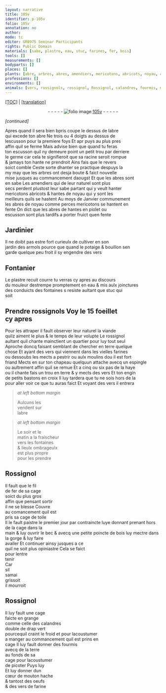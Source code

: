 ```yaml
---
layout: narrative
title: 105v
identifier: p-105v
folio: 105v
annotation: no
author:
mode: tc
editor: GR8975 Seminar Participants
rights: Public Domain
materials: [sabe, plastre, eau, stuc, farines, fer, bois]
tools: []
measurements: []
bodyparts: []
places: []
plants: [abre, arbres, abres, amendiers, mericotons, abricots, noyau, abres de noyau, perces mericotons, armols]
professions: []
environments: []
animals: [vers, rossignols, rossignol, Rossignol, calandres, fourmis, mouton, vers de farine]
---
```


 <p><a href="{{ site.baseurl }}/diplomatic/">[TOC]</a> | <a href="{{ site.baseurl }}/texts/p-105v_tl/" target="_blank">[translation]</a></p><div class="folio" align="center">- - - - - <a href="http://gallica.bnf.fr/ark:/12148/btv1b10500001g/f216.image" target="_blank"><img src="https://cu-mkp.github.io/2017-workshop-edition/assets/photo-icon.png" alt="folio image: " style="display:inline-block; margin-bottom:-3px;"/>105v</a> - - - - - </div>  
 
*[continued]*
  
Apres quand il sera bien <span class="del">b</span>pris coupe le dessus de l<span class="pa">abre</span><br/> qui excede ton <span class="pa">abre</span> <span class="del">Ne</span> trois ou 4 doigts au dessus de<br/> lescusson pour la premiere foys Et <span class="del">apr</span> puys au plus pres<br/> affin quil se ferme Mais advise bien que quand tu feras<br/> ton escusson quil ny demeure point un petit trou par derriere<br/> le germe car cela te signifieroit que sa racine seroit rompue<br/> & jamays ton hante ne prendroit Ains fais que le revers<br/> soict comble Ceste sorte dhanter se practique despuys la<br/> my may que les <span class="pa">arbres</span> ont desja boute & faict nouvelle<br/> mise jusques au commancem<span class="exp">ent</span> daougst Et que les <span class="pa">abres</span> sont<br/> en sabe Les <span class="pa">amendiers</span> qui de leur naturel sont plus<br/> secs perdent plustost leur <span class="m">sabe</span> partant qui y veult ha<span class="exp">n</span>ter<br/> <span class="pa">mericotons</span> <span class="pa">abricots</span> & hantes de <span class="pa">noyau</span> qui y sont les<br/> meilleurs quils se hastent Au moys de Janvier co<span class="exp">mmun</span>em<span class="exp">ent</span><br/> les <span class="pa">abres de noyau</span> co<span class="exp">mm</span>e <span class="pa">perces mericotons</span> se hantent en<br/> fente On dict que les <span class="pa">abres</span> <span class="del">de</span> hantes en piolet ou<br/> escusson sont plus tardifs a porter fruict quen fente
 
 
  

## Jardinier

 
Il ne doibt pas estre fort curieulx de cultiver en son<br/> jardin des <span class="pa">armols</span> pource <span class="add">que</span> quand le potaige & bouillon sen<br/> garde quelque peu froit il sy engendre des <span class="al">vers</span>
 
 
  

## Fontanier

 
Le <span class="m">plastre</span> recuit courre tu verras cy apres au discours<br/> du mouleur destrempe promptem<span class="exp">ent</span> en <span class="m">eau</span> & mis aulx joinctures<br/> des conduicts des fontaines <span class="del">s</span> resiste aulta<span class="exp">n</span>t que <span class="m">stuc</span> qui <br/> soit
 
 
  

## Prendre <span class="al">rossignols</span> <span class="add">Voy le 15 foeillet<br/> cy apres</span>

 
Pour les attraper il fault observer leur naturel la viande<br/> quilz aiment le plus & le temps de leur volupte Le <span class="al">rossignol</span><br/> aultant quil chante mainctient un quartier pour luy tout seul<br/> Aproche doncq faisant semblant de chercher en terre quelque<br/> chose Et ayant des <span class="al">vers</span> qui viennent dans les vielles <span class="m">farines</span><br/> ou dessoubs les mects a pestrir ou aulx moulins dou il est fort<br/> friand Mects en sur ton chapeau quelquun attache avecq un espingle<br/> ou aultrem<span class="exp">ent</span> affin quil se remue Et a cinq ou six pas de la haye<br/> ou il chante fais un trou en terre & y mects des <span class="al">vers</span> Et ton engin<br/> de petits bastons en croix Il luy tardera que tu ne sois hors de la<br/> pour aller voir ce que tu auras faict Et voya<span class="exp">n</span>t des <span class="al">vers</span> il entrera
 
> *at left bottom margin*
> 
> 
>  Aulcuns les<br/> vendent sur<br/> l<span class="pa">abre</span>
 
> *at left bottom margin*
> 
> 
>  Le soir et le<br/> matin a la fraischeur<br/> vers les fontaines<br/> & lieulx ombrageulx<br/> est plus propre<br/> pour les prendre
 
 
  

## <span class="al">Rossignol</span>

 
Il fault que le fil<br/> de <span class="m">fer</span> de sa cage<br/> soict du plus gros<br/> affin que pensant sortir<br/> il ne se blesse Couvre<br/> au coma<span class="exp">n</span>cem<span class="exp">ent</span> quil est<br/> pris sa cage de toile<br/> Il le fault paistre le premier jour par co<span class="exp">n</span>traincte l<span class="del">uy</span>e <span class="del">donnant</span> prenant hors de la cage dans la<br/> main & luy ouvrir le bec & avecq une petite poincte de <span class="m">bois</span> luy mectre dans la gorge & luy faire<br/> avaller Et co<span class="exp">n</span>tinuer ainsy jusques a ce<br/> quil ne soit plus opiniastre Cela se faict<br/> pour lentre<br/> tenir<br/> Car<br/> sil<br/> samai<br/> grissoit<br/> il mourroit
 
 
  

## <span class="al">Rossignol</span>

 
Il luy fault une cage<br/> faicte en gra<span class="exp">n</span>ge<br/> co<span class="exp">mm</span>e celle des <span class="al">calandres</span><br/> double de drap vert<br/> pourcequil craint le froid et pour lacoustumer<br/> a manger au commancem<span class="exp">ent</span> quil est prins en <br/> cage Il luy fault donner des <span class="al">fourmis</span><br/> avecq de la terre<br/> au fonds de sa<br/> cage pour lacoustumer<br/> de picoter <span class="del">Puys luy</span><br/> Et luy donner dun<br/> cœur de <span class="al">mouton</span> hache<br/> & tantost des oeufs<br/> & des <span class="al">vers de farine</span>
 
 